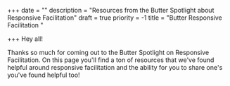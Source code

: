 +++
date = ""
description = "Resources from the Butter Spotlight about Responsive Facilitation"
draft = true
priority = -1
title = "Butter Responsive Facilitation "

+++
Hey all!

Thanks so much for coming out to the Butter Spotlight on Responsive Facilitation. On this page you'll find a ton of resources that we've found helpful around responsive facilitation and the ability for you to share one's you've found helpful too!